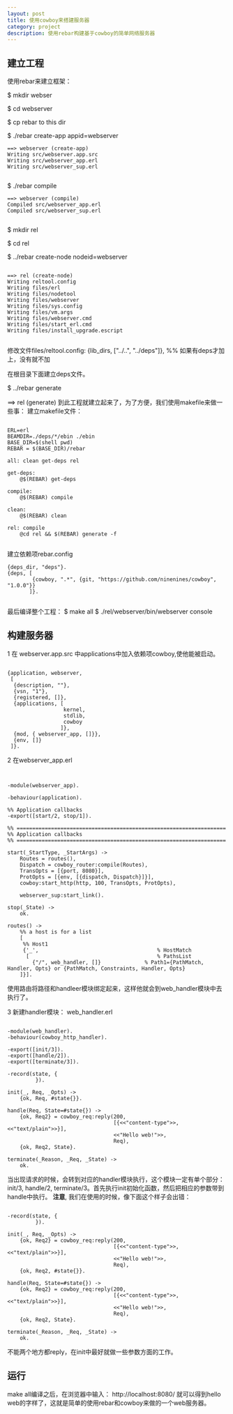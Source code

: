 ```yaml
---
layout: post
title: 使用cowboy来搭建服务器 
category: project 
description: 使用rebar构建基于cowboy的简单网络服务器
---
```


## 建立工程

使用rebar来建立框架：

$ mkdir webser

$ cd webserver

$ cp rebar to this dir

$ ./rebar create-app appid=webserver
``````````````````
==> webserver (create-app)
Writing src/webserver.app.src
Writing src/webserver_app.erl
Writing src/webserver_sup.erl


``````````````````
$ ./rebar compile
``````````````````````
==> webserver (compile)
Compiled src/webserver_app.erl
Compiled src/webserver_sup.erl


``````````````````````
$ mkdir rel

$ cd rel

$ ../rebar create-node nodeid=webserver 
```````````````````

==> rel (create-node)
Writing reltool.config
Writing files/erl
Writing files/nodetool
Writing files/webserver
Writing files/sys.config
Writing files/vm.args
Writing files/webserver.cmd
Writing files/start_erl.cmd
Writing files/install_upgrade.escript


```````````````````

修改文件files/reltool.config:
       {lib_dirs, ["../..", "../deps"]}, %% 如果有deps才加上，没有就不加

在根目录下面建立deps文件。

$ ../rebar generate

==> rel (generate)
到此工程就建立起来了，为了方便，我们使用makefile来做一些事：
建立makefile文件：

```````````

ERL=erl
BEAMDIR=./deps/*/ebin ./ebin
BASE_DIR=$(shell pwd)
REBAR = $(BASE_DIR)/rebar

all: clean get-deps rel

get-deps:
	@$(REBAR) get-deps

compile:
	@$(REBAR) compile

clean:
	@$(REBAR) clean

rel: compile
	@cd rel && $(REBAR) generate -f


```````````
建立依赖项rebar.config
`````````````````````
{deps_dir, "deps"}.
{deps, [
        {cowboy, ".*", {git, "https://github.com/ninenines/cowboy", "1.0.0"}}
       ]}.


`````````````````````
最后编译整个工程：
$ make all
$ ./rel/webserver/bin/webserver console



## 构建服务器

1  在 webserver.app.src 中applications中加入依赖项cowboy,使他能被启动。
``````````````````

{application, webserver,
 [
  {description, ""},
  {vsn, "1"},
  {registered, []},
  {applications, [
                  kernel,
                  stdlib,
                  cowboy
                 ]},
  {mod, { webserver_app, []}},
  {env, []}
 ]}.

``````````````````
2 在webserver_app.erl
``````````````


-module(webserver_app).

-behaviour(application).

%% Application callbacks
-export([start/2, stop/1]).

%% ===================================================================
%% Application callbacks
%% ===================================================================

start(_StartType, _StartArgs) ->
    Routes = routes(),
    Dispatch = cowboy_router:compile(Routes),
    TransOpts = [{port, 8080}],
    ProtOpts = [{env, [{dispatch, Dispatch}]}],
    cowboy:start_http(http, 100, TransOpts, ProtOpts),

    webserver_sup:start_link().

stop(_State) ->
    ok.

routes() ->
    %% a host is for a list
    [
     %% Host1
     {'_',                                      % HostMatch
      [                                         % PathsList
        {"/", web_handler, []}              % Path1={PathMatch, Handler, Opts} or {PathMatch, Constraints, Handler, Opts} 
    ]}].

``````````````
使用路由将路径和handleer模块绑定起来，这样他就会到web_handler模块中去执行了。

3 新建handler模块： web_handler.erl 
```````````````

-module(web_handler).
-behaviour(cowboy_http_handler).

-export([init/3]).
-export([handle/2]).
-export([terminate/3]).

-record(state, {
         }).

init(_, Req, _Opts) ->
    {ok, Req, #state{}}.

handle(Req, State=#state{}) ->
    {ok, Req2} = cowboy_req:reply(200,
                                  [{<<"content-type">>, <<"text/plain">>}],
                                  <<"Hello web!">>,
                                  Req),
    {ok, Req2, State}.

terminate(_Reason, _Req, _State) ->
    ok.

```````````````
当出现请求的时候，会转到对应的handler模块执行，这个模块一定有单个部分：init/3, handle/2, terminate/3。首先执行init初始化函数，然后把相应的参数带到handle中执行。
**注意**, 我们在使用的时候，像下面这个样子会出错：
````````````

-record(state, {
         }).

init(_, Req, _Opts) ->
    {ok, Req2} = cowboy_req:reply(200,
                                  [{<<"content-type">>, <<"text/plain">>}],
                                  <<"Hello web!">>,
                                  Req),
    {ok, Req2, #state{}}.

handle(Req, State=#state{}) ->
    {ok, Req2} = cowboy_req:reply(200,
                                  [{<<"content-type">>, <<"text/plain">>}],
                                  <<"Hello web!">>,
                                  Req),
    {ok, Req2, State}.

terminate(_Reason, _Req, _State) ->
    ok.

````````````
不能两个地方都reply，在init中最好就做一些参数方面的工作。

## 运行
make all编译之后，在浏览器中输入： http://localhost:8080/ 就可以得到hello web的字样了，这就是简单的使用rebar和cowboy来做的一个web服务器。
